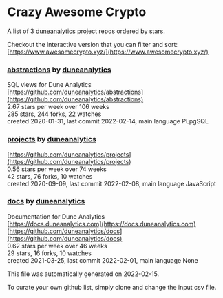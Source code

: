 # Crazy Awesome Crypto
A list of 3 [duneanalytics](https://github.com/duneanalytics) project repos ordered by stars.  

Checkout the interactive version that you can filter and sort: 
[https://www.awesomecrypto.xyz/](https://www.awesomecrypto.xyz/)  


### [abstractions](https://github.com/duneanalytics/abstractions) by [duneanalytics](https://github.com/duneanalytics)  
SQL views for Dune Analytics  
[https://github.com/duneanalytics/abstractions](https://github.com/duneanalytics/abstractions)  
2.67 stars per week over 106 weeks  
285 stars, 244 forks, 22 watches  
created 2020-01-31, last commit 2022-02-14, main language PLpgSQL  


### [projects](https://github.com/duneanalytics/projects) by [duneanalytics](https://github.com/duneanalytics)  
  
[https://github.com/duneanalytics/projects](https://github.com/duneanalytics/projects)  
0.56 stars per week over 74 weeks  
42 stars, 76 forks, 10 watches  
created 2020-09-09, last commit 2022-02-08, main language JavaScript  


### [docs](https://github.com/duneanalytics/docs) by [duneanalytics](https://github.com/duneanalytics)  
Documentation for Dune Analytics  
[https://docs.duneanalytics.com](https://docs.duneanalytics.com)  
[https://github.com/duneanalytics/docs](https://github.com/duneanalytics/docs)  
0.62 stars per week over 46 weeks  
29 stars, 16 forks, 10 watches  
created 2021-03-25, last commit 2022-02-01, main language None  


This file was automatically generated on 2022-02-15.  

To curate your own github list, simply clone and change the input csv file.  